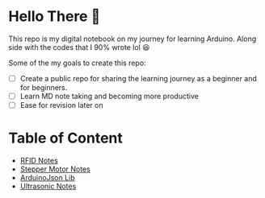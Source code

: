 # Hello There :wave:
This repo is my digital notebook on my journey for learning Arduino.
Along side with the codes that I 90% wrote lol :laughing:

Some of the my goals to create this repo:
* [ ] Create a public repo for sharing the learning journey as a beginner and for beginners.
* [ ] Learn MD note taking and becoming more productive
* [ ] Ease for revision later on

# Table of Content
+ [RFID Notes](RFID/RFID.md)
+ [Stepper Motor Notes](StepperMotor/Stepper.md)
+ [ArduinoJson Lib](DHT11_JSON/DHT11JSON.md)
+ [Ultrasonic Notes](Ultrasonic/Ultrasonic.md)
